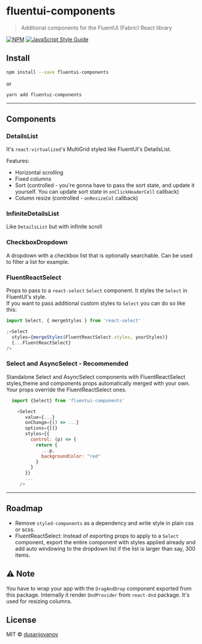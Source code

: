 # fluentui-components

> Additional components for the FluentUI (Fabric) React library

[![NPM](https://img.shields.io/npm/v/fluentui-components.svg)](https://www.npmjs.com/package/fluentui-components) [![JavaScript Style Guide](https://img.shields.io/badge/code_style-standard-brightgreen.svg)](https://standardjs.com)

## Install

```bash
npm install --save fluentui-components
```

or

```bash
yarn add fluentui-components
```

---

## Components

### DetailsList

It's `react-virtualized`'s MultiGrid styled like FluentUI's DetailsList.

Features:

- Horizontal scrolling
- Fixed columns
- Sort (controlled - you're gonna have to pass the sort state, and update it yourself. You can update sort state in `onClickHeaderCell` callback)
- Column resize (controlled - `onResizeCol` callback)

### InfiniteDetailsList

Like `DetailsList` but with infinite scroll

### CheckboxDropdown

A dropdown with a checkbox list that is optionally searchable. Can be used to filter a list for example.

### FluentReactSelect

Props to pass to a `react-select` `Select` component. It styles the `Select` in FluentUI's style. <br />
If you want to pass additional custom styles to `Select` you can do so like this:

```javascript
import Select, { mergeStyles } from 'react-select'

;<Select
  styles={mergeStyles(FluentReactSelect.styles, yourStyles)}
  {...FluentReactSelect}
/>
```

### Select and AsyncSelect - Recommended

Standalone Select and AsyncSelect components with FluentReactSelect styles,theme and components props automatically merged with your own.
Your props override the FluentReactSelect ones.

```javascript
  import {Select} from 'fluentui-components'

    <Select
       value={...}
       onChange={() => ...}
       options={[]}
       styles={{
         control: (p) => {
           return {
             ...p,
             backgroundColor: "red"
           }
         }
       }}
       ...
     />
```

---

## Roadmap

- Remove `styled-components` as a dependency and write style in plain css or scss.
- FluentReactSelect: Instead of exporting props to apply to a `Select` component, export the entire component with styles applied already and
  add auto windowing to the dropdown list if the list is larger than say, 300 items.

## ⚠️ Note

You have to wrap your app with the `DragAndDrop` component exported from this package. Internally it render `DndProvider` from `react-dnd` package.
It's used for resizing columns.

## License

MIT © [dusanjovanov](https://github.com/dusanjovanov)
